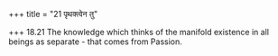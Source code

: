 +++
title = "21 पृथक्त्वेन तु"

+++
18.21 The knowledge which thinks of the manifold existence in all beings
as separate - that comes from Passion.
